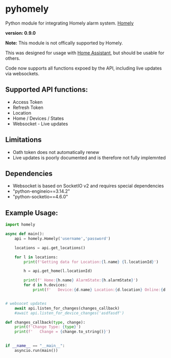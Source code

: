 # pyhomely
Python module for integrating Homely alarm system.
[Homely](https://www.homely.no/)

**version: 0.9.0**

**Note:** This module is not offically supported by Homely. 

This was designed for usage with [Home Assistant](https://home-assistant.io), but should be usable for others.

Code now supports all functions expoed by the API, including live updates via websockets.

## Supported API functions:
- Access Token
- Refresh Token
- Location
- Home / Devices / States
- Websocket - Live updates

## Limitations
- Oath token does not automatically renew
- Live updates is poorly documented and is therefore not fully implemnted

## Dependencies
- Websocket is based on SocketIO v2 and requires special dependencies
- "python-engineio==3.14.2"
- "python-socketio==4.6.0"

## Example Usage:

```python
import homely

async def main():
    api = homely.Homely('username','password')

    locations = api.get_locations()

    for l in locations:
        print(f'Getting data for Location:{l.name} {l.locationId}')

        h = api.get_home(l.locationId)

        print(f' Home:{h.name} AlarmState:{h.alarmState}')
        for d in h.devices:
            print(f'   Device:{d.name} Location:{d.location} Online:{d.online}')


# websocet updates
    await api.listen_for_changes(changes_callback)
    #await api.listen_for_device_changes('asdfasdf')

def changes_callback(type, change):
    print(f'Change Type: {type}')
    print(f'   Change = {change.to_string()}')
    

if __name__ == "__main__":
    asyncio.run(main())
```




